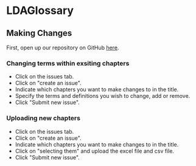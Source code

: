 # LDAGlossary

## Making Changes
First, open up our repository on GitHub [here](https://github.com/alyaanuval/LDAGlossary/issues).

### Changing terms within exsiting chapters
* Click on the issues tab.
* Click on "create an issue".
* Indicate which chapters you want to make changes to in the title.
* Specify the terms and definitions you wish to change, add or remove.
* Click "Submit new issue".

### Uploading new chapters
* Click on the issues tab.
* Click on "create an issue".
* Indicate which chapters you want to make changes to in the title.
* Click on "selecting them" and upload the excel file and csv file.
* Click "Submit new issue".
